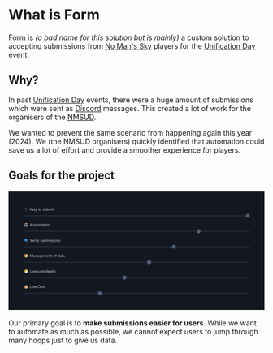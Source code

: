 # What is Form

Form is _(a bad name for this solution but is mainly)_ a custom solution to accepting submissions from [No Man's Sky][nomanssky] players for the [Unification Day][nmsudWebsite] event.

## Why?

In past [Unification Day][nmsudWebsite] events, there were a huge amount of submissions which were sent as [Discord][discord] messages. This created a lot of work for the organisers of the [NMSUD][nmsudWebsite].

We wanted to prevent the same scenario from happening again this year (2024). We (the NMSUD organisers) quickly identified that automation could save us a lot of effort and provide a smoother experience for players. 

## Goals for the project

![custom Form persist](/assets/img/plans/plansScreenshot.png)

Our primary goal is to **make submissions easier for users**. While we want to automate as much as possible, we cannot expect users to jump through many hoops just to give us data.

<!-- Links used in the page -->

[nomanssky]: https://nomanssky.com
[nmsudWebsite]: https://nmsud.com
[discord]: https://discord.gg/jQrNeWeTwR

